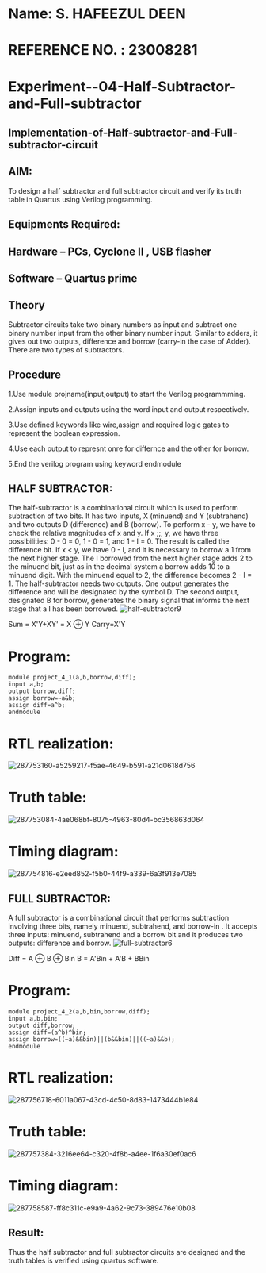 # Name: S. HAFEEZUL DEEN
# REFERENCE NO. : 23008281
# Experiment--04-Half-Subtractor-and-Full-subtractor
## Implementation-of-Half-subtractor-and-Full-subtractor-circuit
## AIM:
To design a half subtractor and full subtractor circuit and verify its truth table in Quartus using Verilog programming. 

## Equipments Required:
## Hardware – PCs, Cyclone II , USB flasher 
## Software – Quartus prime
## Theory
Subtractor circuits take two binary numbers as input and subtract one binary number input from the other binary number input. Similar to adders, it gives out two outputs, difference and borrow (carry-in the case of Adder). There are two types of subtractors.

## Procedure
1.Use module projname(input,output) to start the Verilog programmming.

2.Assign inputs and outputs using the word input and output respectively.

3.Use defined keywords like wire,assign and required logic gates to represent the boolean expression.

4.Use each output to represnt onre for differnce and the other for borrow.

5.End the verilog program using keyword endmodule



## HALF SUBTRACTOR:
The half-subtractor is a combinational circuit which is used to perform subtraction of two bits. It has two inputs, X (minuend) and Y (subtrahend) and two outputs D (difference) and B (borrow). To perform x - y, we have to check the relative magnitudes of x and y. If x ;;, y, we have three possibilities: 0 - 0 = 0, 1 - 0 = 1, and 1 - I = 0. The result is called the difference bit. If x < y, we have 0 - I, and it is necessary to borrow a 1 from the next higher stage. The I borrowed from the next higher stage adds 2 to the minuend bit, just as in the decimal system a borrow adds 10 to a minuend digit. With the minuend equal to 2, the difference becomes 2 - I = 1. The half-subtractor needs two outputs. One output generates the difference and will be designated by the symbol D. The second output, designated B for borrow, generates the binary signal that informs the next stage that a I has been borrowed.
![half-subtractor9](https://user-images.githubusercontent.com/36288975/166112538-58c3bc7c-ee5d-4e6a-ac8d-8e8328efe27a.png)


Sum = X'Y+XY' = X ⊕ Y
Carry=X'Y
# Program:
```
module project_4_1(a,b,borrow,diff);
input a,b;
output borrow,diff;
assign borrow=~a&b;
assign diff=a^b;
endmodule
```
# RTL realization:
![287753160-a5259217-f5ae-4649-b591-a21d0618d756](https://github.com/Hafeezuldeen/Experiment--03-Half-Subtractor-and-Full-subtractor/assets/144979314/24c991b9-2505-4e57-b23a-bc8d29030589)
# Truth table:
![287753084-4ae068bf-8075-4963-80d4-bc356863d064](https://github.com/Hafeezuldeen/Experiment--03-Half-Subtractor-and-Full-subtractor/assets/144979314/bbe4f57d-e237-4d64-8829-d5f1d8eb7259)
# Timing diagram:
![287754816-e2eed852-f5b0-44f9-a339-6a3f913e7085](https://github.com/Hafeezuldeen/Experiment--03-Half-Subtractor-and-Full-subtractor/assets/144979314/452cb7d7-303b-4e75-8c5e-9c6d9a074c99)


## FULL SUBTRACTOR:
A full subtractor is a combinational circuit that performs subtraction involving three bits, namely minuend, subtrahend, and borrow-in . It accepts three inputs: minuend, subtrahend and a borrow bit and it produces two outputs: difference and borrow. 
![full-subtractor6](https://user-images.githubusercontent.com/36288975/166112541-24c68359-3de8-4674-ae22-8272ffc385ed.png)


Diff = A ⊕ B ⊕ Bin B = A'Bin + A'B + BBin

# Program:
```
module project_4_2(a,b,bin,borrow,diff);
input a,b,bin;
output diff,borrow;
assign diff=(a^b)^bin;
assign borrow=((~a)&&bin)||(b&&bin)||((~a)&&b);
endmodule
```
# RTL realization:
![287756718-6011a067-43cd-4c50-8d83-1473444b1e84](https://github.com/Hafeezuldeen/Experiment--03-Half-Subtractor-and-Full-subtractor/assets/144979314/8a12efe3-c86e-4800-a68f-c70a7befe09e)

# Truth table:
![287757384-3216ee64-c320-4f8b-a4ee-1f6a30ef0ac6](https://github.com/Hafeezuldeen/Experiment--03-Half-Subtractor-and-Full-subtractor/assets/144979314/531e58ee-f0b6-4146-b10e-5116dcf5f12f)

# Timing diagram:
![287758587-ff8c311c-e9a9-4a62-9c73-389476e10b08](https://github.com/Hafeezuldeen/Experiment--03-Half-Subtractor-and-Full-subtractor/assets/144979314/37e4998a-532a-4fd5-9411-3c5447e13330)

## Result:
Thus the half subtractor and full subtractor circuits are designed and the truth tables is verified using quartus software.
